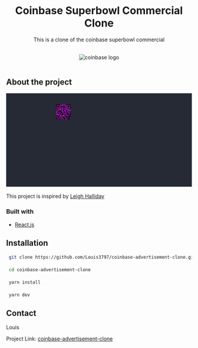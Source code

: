 <div id="top"></div>

<!-- PROJECT LOGO -->
<br />
<div align="center">

<h1 align="center">Coinbase Superbowl Commercial Clone</h1>

  <p align="center">
    This is a clone of the coinbase superbowl commercial
  </p>
    <br />

<img alt="coinbase logo" src="https://cdn.worldvectorlogo.com/logos/coinbase-1.svg" height="50">

<br />
<br />

</div>

## About the project

![screenshot][screenshot]

This project is inspired by [Leigh Halliday](https://www.youtube.com/watch?v=Zjnn4twRtXU)

### Built with
* [React.js](https://reactjs.org/)

## Installation

```bash
 git clone https://github.com/Louis3797/coinbase-advertisement-clone.git

 cd coinbase-advertisement-clone

 yarn install 

 yarn dev
```

## Contact

Louis

Project Link: [coinbase-advertisement-clone](https://github.com/Louis3797/coinbase-advertisement-clone)

[screenshot]: https://github.com/Louis3797/coinbase-advertisement-clone/blob/main/assets/screenshot.png
